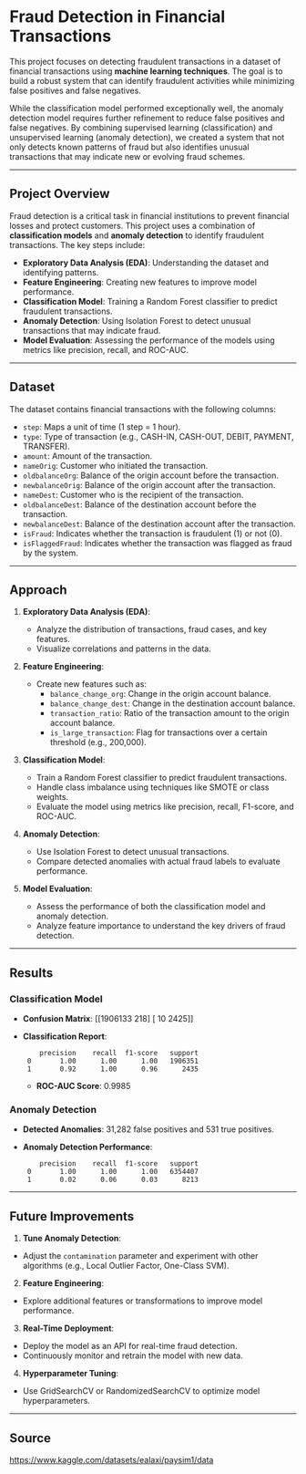 # Fraud Detection in Financial Transactions

This project focuses on detecting fraudulent transactions in a dataset of financial transactions using **machine learning techniques**. The goal is to build a robust system that can identify fraudulent activities while minimizing false positives and false negatives.

While the classification model performed exceptionally well, the anomaly detection model requires further refinement to reduce false positives and false negatives. By combining supervised learning (classification) and unsupervised learning (anomaly detection), we created a system that not only detects known patterns of fraud but also identifies unusual transactions that may indicate new or evolving fraud schemes.

---

## Project Overview

Fraud detection is a critical task in financial institutions to prevent financial losses and protect customers. This project uses a combination of **classification models** and **anomaly detection** to identify fraudulent transactions. The key steps include:
- **Exploratory Data Analysis (EDA)**: Understanding the dataset and identifying patterns.
- **Feature Engineering**: Creating new features to improve model performance.
- **Classification Model**: Training a Random Forest classifier to predict fraudulent transactions.
- **Anomaly Detection**: Using Isolation Forest to detect unusual transactions that may indicate fraud.
- **Model Evaluation**: Assessing the performance of the models using metrics like precision, recall, and ROC-AUC.

---

## Dataset

The dataset contains financial transactions with the following columns:
- `step`: Maps a unit of time (1 step = 1 hour).
- `type`: Type of transaction (e.g., CASH-IN, CASH-OUT, DEBIT, PAYMENT, TRANSFER).
- `amount`: Amount of the transaction.
- `nameOrig`: Customer who initiated the transaction.
- `oldbalanceOrg`: Balance of the origin account before the transaction.
- `newbalanceOrig`: Balance of the origin account after the transaction.
- `nameDest`: Customer who is the recipient of the transaction.
- `oldbalanceDest`: Balance of the destination account before the transaction.
- `newbalanceDest`: Balance of the destination account after the transaction.
- `isFraud`: Indicates whether the transaction is fraudulent (1) or not (0).
- `isFlaggedFraud`: Indicates whether the transaction was flagged as fraud by the system.

---

## Approach

1. **Exploratory Data Analysis (EDA)**:
   - Analyze the distribution of transactions, fraud cases, and key features.
   - Visualize correlations and patterns in the data.

2. **Feature Engineering**:
   - Create new features such as:
     - `balance_change_org`: Change in the origin account balance.
     - `balance_change_dest`: Change in the destination account balance.
     - `transaction_ratio`: Ratio of the transaction amount to the origin account balance.
     - `is_large_transaction`: Flag for transactions over a certain threshold (e.g., 200,000).

3. **Classification Model**:
   - Train a Random Forest classifier to predict fraudulent transactions.
   - Handle class imbalance using techniques like SMOTE or class weights.
   - Evaluate the model using metrics like precision, recall, F1-score, and ROC-AUC.

4. **Anomaly Detection**:
   - Use Isolation Forest to detect unusual transactions.
   - Compare detected anomalies with actual fraud labels to evaluate performance.

5. **Model Evaluation**:
   - Assess the performance of both the classification model and anomaly detection.
   - Analyze feature importance to understand the key drivers of fraud detection.

---

## Results

### Classification Model
- **Confusion Matrix**:
  [[1906133 218]
    [ 10 2425]]

- **Classification Report**:

          precision    recall  f1-score   support
       0       1.00      1.00      1.00   1906351
       1       0.92      1.00      0.96      2435

  - **ROC-AUC Score**: 0.9985

### Anomaly Detection
- **Detected Anomalies**: 31,282 false positives and 531 true positives.
- **Anomaly Detection Performance**:

          precision    recall  f1-score   support
       0       1.00      1.00      1.00   6354407
       1       0.02      0.06      0.03      8213

  
---

## Future Improvements

1. **Tune Anomaly Detection**:
 - Adjust the `contamination` parameter and experiment with other algorithms (e.g., Local Outlier Factor, One-Class SVM).

2. **Feature Engineering**:
 - Explore additional features or transformations to improve model performance.

3. **Real-Time Deployment**:
 - Deploy the model as an API for real-time fraud detection.
 - Continuously monitor and retrain the model with new data.

4. **Hyperparameter Tuning**:
 - Use GridSearchCV or RandomizedSearchCV to optimize model hyperparameters.

---

## Source

https://www.kaggle.com/datasets/ealaxi/paysim1/data
